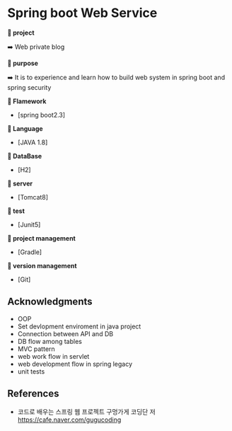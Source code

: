 # Spring boot Web Service 

**:book: project**

:arrow_right: Web private blog

**:book: purpose**

:arrow_right: It is to experience and learn how to build web system in spring boot and spring security

**:book: Flamework**

* [spring boot2.3]

**:book: Language**

* [JAVA 1.8]


**:book: DataBase**

* [H2]

**:book: server**

* [Tomcat8]

**:book: test**

* [Junit5]

**:book: project management**

* [Gradle]

**:book: version management**

* [Git]

## Acknowledgments

* OOP
* Set devlopment enviroment in java project
* Connection between API and DB
* DB flow among tables
* MVC pattern
* web work flow in servlet
* web development flow in spring legacy
* unit tests

## References
* 코드로 배우는 스프링 웹 프로젝트 구멍가게 코딩단 저 https://cafe.naver.com/gugucoding
